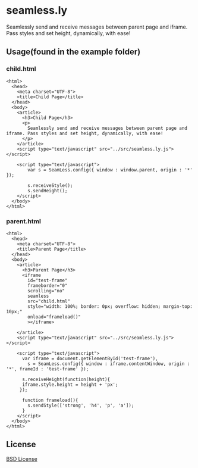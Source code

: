 seamless.ly
===========

Seamlessly send and receive messages between parent page and iframe. Pass styles and set height, dynamically, with ease!

## Usage(found in the example folder)

### child.html

	<html>
	  <head>
	    <meta charset="UTF-8">
	    <title>Child Page</title>
	  </head>
	  <body>
	    <article>
	      <h3>Child Page</h3>
	      <p>
	        Seamlessly send and receive messages between parent page and iframe. Pass styles and set height, dynamically, with ease!
	      </p>
	    </article>
	    <script type="text/javascript" src="../src/seamless.ly.js"></script>

	    <script type="text/javascript">
	        var s = SeamLess.config({ window : window.parent, origin : '*' });

	        s.receiveStyle();
	        s.sendHeight();        
	    </script>
	  </body>
	</html>

### parent.html

	<html>
	  <head>
	    <meta charset="UTF-8">
	    <title>Parent Page</title>
	  </head>
	  <body>
	    <article>
	      <h3>Parent Page</h3>
	      <iframe 
	        id="test-frame" 
	        frameborder="0"
	        scrolling="no"
	        seamless
	        src="child.html"
	        style="width: 100%; border: 0px; overflow: hidden; margin-top: 10px;"
	        onload="frameload()"
	        ></iframe>   
	           
	    </article>
	    <script type="text/javascript" src="../src/seamless.ly.js"></script>

	    <script type="text/javascript">
	      var iframe = document.getElementById('test-frame'),
	        s = SeamLess.config({ window : iframe.contentWindow, origin : '*', frameId : 'test-frame' });

	      s.receiveHeight(function(height){
	      iframe.style.height = height + 'px';
	     });

	      function frameload(){
	        s.sendStyle(['strong', 'h4', 'p', 'a']);
	      }
	    </script>
	  </body>
	</html>
	


## License

[BSD License](http://opensource.org/licenses/bsd-license.php)